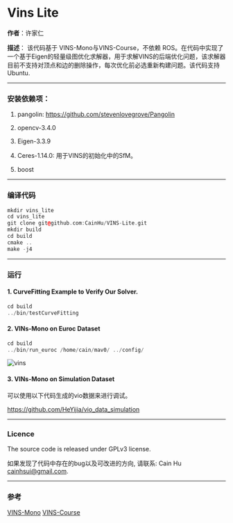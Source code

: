 # Vins Lite
**作者**：许家仁

**描述**：
该代码基于 VINS-Mono与VINS-Course，不依赖 ROS。在代码中实现了一个基于Eigen的轻量级图优化求解器，用于求解VINS的后端优化问题，该求解器目前不支持对顶点和边的删除操作，每次优化前必选重新构建问题。该代码支持 Ubuntu.

___

### 安装依赖项：

1. pangolin: <https://github.com/stevenlovegrove/Pangolin>

2. opencv-3.4.0

3. Eigen-3.3.9

4. Ceres-1.14.0: 用于VINS的初始化中的SfM。

5. boost

___

### 编译代码

```c++
mkdir vins_lite
cd vins_lite
git clone git@github.com:CainHu/VINS-Lite.git
mkdir build 
cd build
cmake ..
make -j4
```

___

### 运行
#### 1. CurveFitting Example to Verify Our Solver.
```c++
cd build
../bin/testCurveFitting 
```

#### 2. VINs-Mono on Euroc Dataset
```c++
cd build
../bin/run_euroc /home/cain/mav0/ ../config/
```
![vins](doc/vins.gif)

#### 3. VINs-Mono on Simulation Dataset

可以使用以下代码生成的vio数据来进行调试。

<https://github.com/HeYijia/vio_data_simulation>

___

### Licence

The source code is released under GPLv3 license.

如果发现了代码中存在的bug以及可改进的方向, 请联系: Cain Hu <cainhsui@gmail.com>.

***

### 参考

[VINS-Mono](https://github.com/HKUST-Aerial-Robotics/VINS-Mono) 
 [VINS-Course](https://github.com/HeYijia/VINS-Course)

